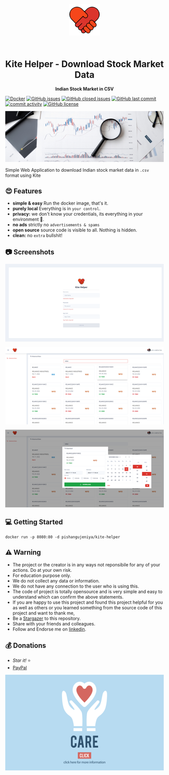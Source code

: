 <p align="center">
  <img src="./src/KiteHelper/ClientApp/src/assets/images/icon.png" width="100px" height="100px">
</p>
<br>

<h1 align="center">Kite Helper - Download Stock Market Data</h1>

<p align="center">
  <strong>Indian Stock Market in CSV</strong>
</p>

[![Docker](https://img.shields.io/badge/Docker-pishangujeniya%2Fkite--helper-blue)](https://hub.docker.com/r/pishangujeniya/kite-helper)
[![GitHub issues](https://img.shields.io/github/issues/pishangujeniya/kite-helper)](https://github.com/pishangujeniya/kite-helper/issues?q=is%3Aopen+is%3Aissue)
[![GitHub closed issues](https://img.shields.io/github/issues-closed/pishangujeniya/kite-helper)](https://github.com/pishangujeniya/kite-helper/issues?q=is%3Aissue+is%3Aclosed)
[![GitHub last commit](https://img.shields.io/github/last-commit/pishangujeniya/kite-helper)](https://github.com/pishangujeniya/kite-helper/commits/main)
[![commit activity](https://img.shields.io/github/commit-activity/y/pishangujeniya/kite-helper.svg)](https://github.com/pishangujeniya/kite-helper/commits/main)
[![GitHub license](https://img.shields.io/github/license/pishangujeniya/kite-helper)](https://github.com/pishangujeniya/kite-helper/blob/main/LICENSE)


![Kite Helper Login Screen](./images/pexels-anna-nekrashevich-6801648.jpg)

Simple Web Application to download Indian stock market data in `.csv` format using Kite

## 😍 Features

- **simple & easy** Run the docker image, that's it.
- **purely local** Everything is in `your control`.
- **privacy:** we don't know your credentials, its everything in your environment 🙈.
- **no ads** strictly no `advertisements & spams`
- **open source** source code is visible to all. Nothing is hidden.
- **clean:** no `extra` bullshit!

## 📷 Screenshots

![Kite Helper Login Screen](./images/kite-helper-login-screen.png)

![Kite Helper Historical Data Screen](./images/historical-data-list-screen.png)

![Kite Helper Historical Data Download Screen](./images/historical-data-download-screen.png)

## 💻 Getting Started

```
docker run -p 8080:80 -d pishangujeniya/kite-helper
```

## ⚠️ Warning
- The project or the creator is in any ways not reponsibile for any of your actions. Do at your own risk.
- For education purpose only.
- We do not collect any data or information.
- We do not have any connection to the user who is using this.
- The code of project is totally opensource and is very simple and easy to understand which can confirm the above statements.
- If you are happy to use this project and found this project helpful for you as well as others or you learned something from the source code of this project and want to thank me, 
- Be a [Stargazer](https://github.com/pishangujeniya/kite-helper) to this repository.
- Share with your friends and colleagues.
- Follow and Endorse me on [linkedin](https://www.linkedin.com/in/pishangujeniya).

## 💰 Donations
- *Star it!* ⭐
- [PayPal](https://paypal.me/Pishang)

<a href="https://paypal.me/Pishang"><img src="./images/9218.jpg"></a>
